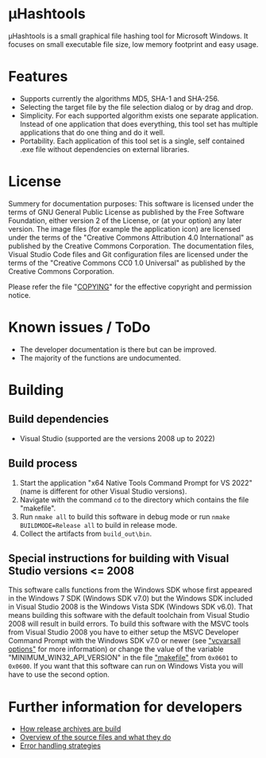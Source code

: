 <!--
SPDX-FileCopyrightText: 2024 Marcel Gosmann <thafiredragonofdeath@gmail.com>
SPDX-License-Identifier: CC0-1.0
-->

# µHashtools
µHashtools is a small graphical file hashing tool for Microsoft Windows.
It focuses on small executable file size, low memory footprint and easy usage.

# Features
* Supports currently the algorithms MD5, SHA-1 and SHA-256.
* Selecting the target file by the file selection dialog or by drag and drop.
* Simplicity. For each supported algorithm exists one separate application. Instead of one application that does everything, this tool set has multiple applications that do one thing and do it well.
* Portability. Each application of this tool set is a single, self contained .exe file without dependencies on external libraries.

# License
Summery for documentation purposes:
This software is licensed under the terms of GNU General Public License as published by the Free Software Foundation, either version 2 of the License, or (at your option) any later version.
The image files (for example the application icon) are licensed under the terms of the "Creative Commons Attribution 4.0 International" as published by the Creative Commons Corporation.
The documentation files, Visual Studio Code files and Git configuration files are licensed under the terms of the "Creative Commons CC0 1.0 Universal" as published by the Creative Commons Corporation.

Please refer the file "[COPYING](COPYING)" for the effective copyright and permission notice.

# Known issues / ToDo
* The developer documentation is there but can be improved.
* The majority of the functions are undocumented.

# Building
## Build dependencies
* Visual Studio (supported are the versions 2008 up to 2022)

## Build process
1. Start the application "x64 Native Tools Command Prompt for VS 2022" (name is different for other Visual Studio versions).
2. Navigate with the command `cd` to the directory which contains the file "makefile".
3. Run `nmake all` to build this software in debug mode or run `nmake BUILDMODE=Release all` to build in release mode.
4. Collect the artifacts from `build_out\bin`.

## Special instructions for building with Visual Studio versions <= 2008
This software calls functions from the Windows SDK whose first appeared
in the Windows 7 SDK (Windows SDK v7.0) but the Windows SDK included
in Visual Studio 2008 is the Windows Vista SDK (Windows SDK v6.0).
That means building this software with the default toolchain from
Visual Studio 2008 will result in build errors.
To build this software with the MSVC tools from Visual Studio 2008
you have to either setup the MSVC Developer Command Prompt with the
Windows SDK v7.0 or newer (see ["vcvarsall options"](https://learn.microsoft.com/en-us/cpp/build/building-on-the-command-line?view=msvc-170#vcvarsall-syntax)
for more information) or change the value of the variable
"MINIMUM_WIN32_API_VERSION" in the file ["makefile"](makefile) from
`0x0601` to `0x0600`.
If you want that this software can run on Windows Vista you will have
to use the second option.

# Further information for developers
* [How release archives are build](res/developer_documentation/release_procedure.md)
* [Overview of the source files and what they do](res/developer_documentation/source_files_overview.md)
* [Error handling strategies](res/developer_documentation/error_handling_overview.md)